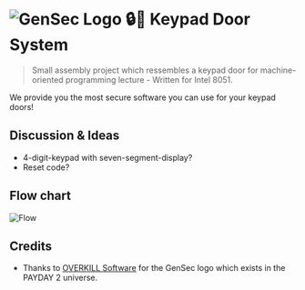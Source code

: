 # ![GenSec Logo](https://vignette.wikia.nocookie.net/payday/images/0/00/Gensec.png/revision/latest/scale-to-width-down/250?cb=20160402010227) 🔒🚪 Keypad Door System

> Small assembly project which ressembles a keypad door for machine-oriented programming lecture - Written for Intel 8051.

We provide you the most secure software you can use for your keypad doors!

## Discussion & Ideas
- 4-digit-keypad with seven-segment-display?
- Reset code?

## Flow chart
![Flow](https://gitlab.tandashi.de/DHBW/gensec-keypad-door/-/raw/master/doc/flowchart_usage.svg)

## Credits
- Thanks to [OVERKILL Software](http://www.overkillsoftware.com/) for the GenSec logo which exists in the PAYDAY 2 universe.
